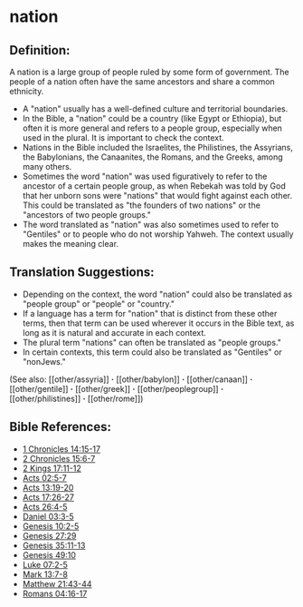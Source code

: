 # nation #

## Definition: ##

A nation is a large group of people ruled by some form of government. The people of a nation often have the same ancestors and share a common ethnicity.

* A "nation" usually has a well-defined culture and territorial boundaries.
* In the Bible, a "nation" could be a country (like Egypt or Ethiopia), but often it is more general and refers to a people group, especially when used in the plural. It is important to check the context.
* Nations in the Bible included the Israelites, the Philistines, the Assyrians, the Babylonians, the Canaanites, the Romans, and the Greeks, among many others.
* Sometimes the word "nation" was used figuratively to refer to the ancestor of a certain people group, as when Rebekah was told by God that her unborn sons were "nations" that would fight against each other. This could be translated as "the founders of two nations" or the "ancestors of two people groups."
* The word translated as "nation" was also sometimes used to refer to "Gentiles" or to people who do not worship Yahweh. The context usually makes the meaning clear.
 
## Translation Suggestions: ##

* Depending on the context, the word "nation" could also be translated as "people group" or "people" or "country."
* If a language has a term for "nation" that is distinct from these other terms, then that term can be used wherever it occurs in the Bible text, as long as it is natural and accurate in each context.
* The plural term "nations" can often be translated as "people groups."
* In certain contexts, this term could also be translated as "Gentiles" or "nonJews."

(See also: [[other/assyria]] **·** [[other/babylon]] **·** [[other/canaan]] **·** [[other/gentile]] **·** [[other/greek]] **·** [[other/peoplegroup]] **·** [[other/philistines]] **·** [[other/rome]])

## Bible References: ##

* [1 Chronicles 14:15-17](en/tn/1ch/help/14/15)
* [2 Chronicles 15:6-7](en/tn/2ch/help/15/06)
* [2 Kings 17:11-12](en/tn/2ki/help/17/11)
* [Acts 02:5-7](en/tn/act/help/02/05)
* [Acts 13:19-20](en/tn/act/help/13/19)
* [Acts 17:26-27](en/tn/act/help/17/26)
* [Acts 26:4-5](en/tn/act/help/26/04)
* [Daniel 03:3-5](en/tn/dan/help/03/03)
* [Genesis 10:2-5](en/tn/gen/help/10/02)
* [Genesis 27:29](en/tn/gen/help/27/29)
* [Genesis 35:11-13](en/tn/gen/help/35/11)
* [Genesis 49:10](en/tn/gen/help/49/10)
* [Luke 07:2-5](en/tn/luk/help/07/02)
* [Mark 13:7-8](en/tn/mrk/help/13/07)
* [Matthew 21:43-44](en/tn/mat/help/21/43)
* [Romans 04:16-17](en/tn/rom/help/04/16)